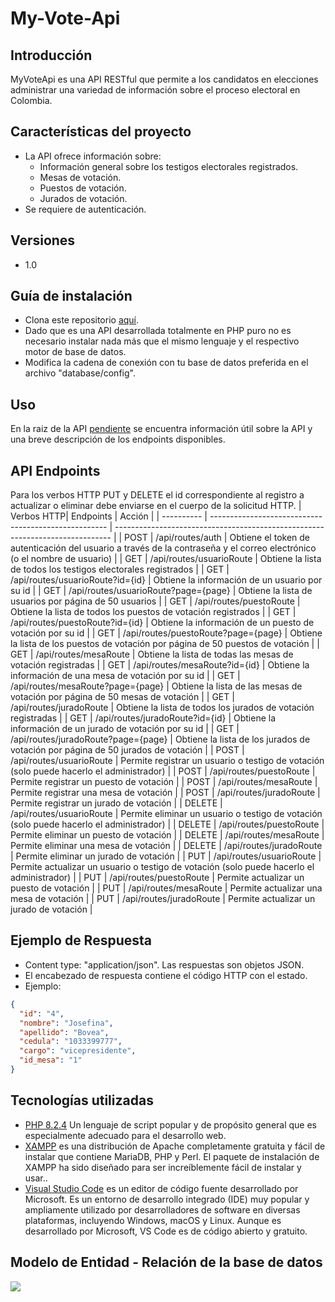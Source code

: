 # My-Vote-Api

## Introducción
MyVoteApi es una API RESTful que permite a los candidatos en elecciones administrar una variedad de información sobre el proceso electoral en Colombia.

## Características del proyecto
* La API ofrece información sobre:
  - Información general sobre los testigos electorales registrados.
  - Mesas de votación.
  - Puestos de votación.
  - Jurados de votación.
* Se requiere de autenticación.
## Versiones
* 1.0

## Guía de instalación
* Clona este repositorio [aquí](https://github.com/ajmaestre/MyVoteApi).
* Dado que es una API desarrollada totalmente en PHP puro no es necesario instalar nada más que el mismo lenguaje y el respectivo motor de base de datos.
* Modifica la cadena de conexión con tu base de datos preferida en el archivo "database/config".

## Uso
En la raiz de la API [pendiente](pendiente) se encuentra información útil sobre la API y una breve descripción de los endpoints disponibles.


## API Endpoints
Para los verbos HTTP PUT y DELETE el id correspondiente al registro a actualizar o eliminar debe enviarse en el cuerpo de la solicitud HTTP.
| Verbos HTTP| Endpoints                             				| Acción                                                              			|
| ---------- | ---------------------------------------------------- | ----------------------------------------------------------------------------- |
| POST        | /api/routes/auth                   				| Obtiene el token de autenticación del usuario a través de la contraseña y el correo electrónico (o el nombre de usuario)                               			|
| GET        | /api/routes/usuarioRoute                   				| Obtiene la lista de todos los testigos electorales registrados                               			|
| GET        | /api/routes/usuarioRoute?id={id}               				| Obtiene la información de un usuario por su id                       			|
| GET        | /api/routes/usuarioRoute?page={page}        				| Obtiene la lista de usuarios por página de 50 usuarios                   			|
| GET        | /api/routes/puestoRoute                   				| Obtiene la lista de todos los puestos de votación registrados                               			|
| GET        | /api/routes/puestoRoute?id={id}               				| Obtiene la información de un puesto de votación por su id                       			|
| GET        | /api/routes/puestoRoute?page={page}        				| Obtiene la lista de los puestos de votación por página de 50 puestos de votación                   			|
| GET        | /api/routes/mesaRoute                   				| Obtiene la lista de todas las mesas de votación registradas                               			|
| GET        | /api/routes/mesaRoute?id={id}               				| Obtiene la información de una mesa de votación por su id                       			|
| GET        | /api/routes/mesaRoute?page={page}        				| Obtiene la lista de las mesas de votación por página de 50 mesas de votación                   			|
| GET        | /api/routes/juradoRoute                   				| Obtiene la lista de todos los jurados de votación registradas                               			|
| GET        | /api/routes/juradoRoute?id={id}               				| Obtiene la información de un jurado de votación por su id                       			|
| GET        | /api/routes/juradoRoute?page={page}        				| Obtiene la lista de los jurados de votación por página de 50 jurados de votación                   			|
| POST        | /api/routes/usuarioRoute        				| Permite registrar un usuario o testigo de votación (solo puede hacerlo el administrador)                   			|
| POST        | /api/routes/puestoRoute        				| Permite registrar un puesto de votación                   			|
| POST        | /api/routes/mesaRoute        				| Permite registrar una mesa de votación                   			|
| POST        | /api/routes/juradoRoute        				| Permite registrar un jurado de votación                   			|
| DELETE        | /api/routes/usuarioRoute        				| Permite eliminar un usuario o testigo de votación (solo puede hacerlo el administrador)                   			|
| DELETE        | /api/routes/puestoRoute        				| Permite eliminar un puesto de votación                   			|
| DELETE        | /api/routes/mesaRoute        				| Permite eliminar una mesa de votación                   			|
| DELETE        | /api/routes/juradoRoute        				| Permite eliminar un jurado de votación                   			|
| PUT        | /api/routes/usuarioRoute        				| Permite actualizar un usuario o testigo de votación (solo puede hacerlo el administrador)                   			|
| PUT        | /api/routes/puestoRoute        				| Permite actualizar un puesto de votación                   			|
| PUT        | /api/routes/mesaRoute        				| Permite actualizar una mesa de votación                   			|
| PUT        | /api/routes/juradoRoute        				| Permite actualizar un jurado de votación                   			|

## Ejemplo de Respuesta
* Content type: "application/json".  Las respuestas son objetos JSON.
* El encabezado de respuesta contiene el código HTTP con el estado. 
* Ejemplo:
 
```json
{
  "id": "4",
  "nombre": "Josefina",
  "apellido": "Bovea",
  "cedula": "1033399777",
  "cargo": "vicepresidente",
  "id_mesa": "1"
}
 ```
## Tecnologías utilizadas
* [PHP 8.2.4](https://www.php.net/) Un lenguaje de script popular y de propósito general que es especialmente adecuado para el desarrollo web.
* [XAMPP](https://www.apachefriends.org/es/index.html) es una distribución de Apache completamente gratuita y fácil de instalar que contiene MariaDB, PHP y Perl. El paquete de instalación de XAMPP ha sido diseñado para ser increíblemente fácil de instalar y usar..
* [Visual Studio Code](https://code.visualstudio.com/) es un editor de código fuente desarrollado por Microsoft. Es un entorno de desarrollo integrado (IDE) muy popular y ampliamente utilizado por desarrolladores de software en diversas plataformas, incluyendo Windows, macOS y Linux. Aunque es desarrollado por Microsoft, VS Code es de código abierto y gratuito.

## Modelo de Entidad - Relación de la base de datos

<img src="assets/images/MER.png">

